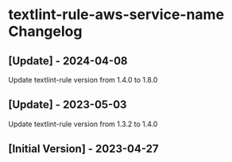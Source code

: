 # textlint-rule-aws-service-name Changelog

## [Update] - 2024-04-08

Update textlint-rule version from 1.4.0 to 1.8.0

## [Update] - 2023-05-03

Update textlint-rule version from 1.3.2 to 1.4.0

## [Initial Version] - 2023-04-27
